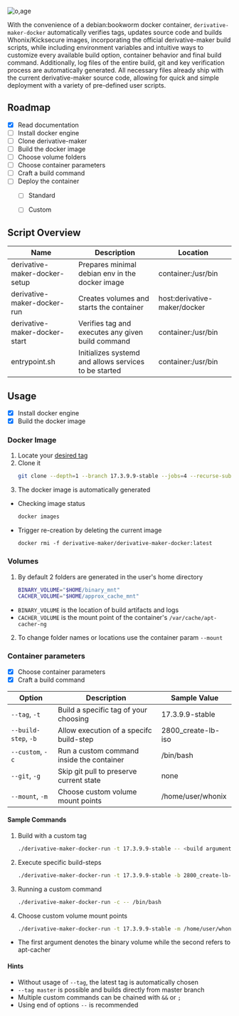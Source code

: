 ![o,age](https://i.postimg.cc/pdQFmfTj/prototypes.png)

With the convenience of a debian:bookworm docker container, `derivative-maker-docker` automatically verifies tags, updates source code and builds Whonix/Kicksecure images, incorporating the official derivative-maker build scripts, while including environment variables and intuitive ways to customize every available build option, container behavior and final build command. Additionally, log files of the entire build, git and key verification process are automatically generated. All necessary files already ship with the current derivative-maker source code, allowing for quick and simple deployment with a variety of pre-defined user scripts.

## Roadmap
- [x] Read documentation
- [ ] Install docker engine
- [ ] Clone derivative-maker
- [ ] Build the docker image
- [ ] Choose volume folders
- [ ] Choose container parameters
- [ ] Craft a build command
- [ ] Deploy the container
    - [ ] Standard
    - [ ] Custom


## Script Overview
|  Name                                             | Description              | Location                                                                 
| --------------------------------------------------| -------------------------|------------|
| derivative-maker-docker-setup | Prepares minimal debian env in the docker image | container:/usr/bin
| derivative-maker-docker-run| Creates volumes and starts the container | host:derivative-maker/docker
| derivative-maker-docker-start| Verifies tag and executes any given build command  | container:/usr/bin
| entrypoint.sh | Initializes systemd and allows services to be started | container:/usr/bin

## Usage
- [x] Install docker engine
- [x] Build the docker image
### Docker Image
1. Locate your [desired tag](https://github.com/Whonix/derivative-maker/tags)
2. Clone it
   ```sh
   git clone --depth=1 --branch 17.3.9.9-stable --jobs=4 --recurse-submodules --shallow-submodules https://github.com/Whonix/derivative-maker.git
   ```
3. The docker image is automatically generated
  + Checking image status
    ```sh
    docker images
    ```
  + Trigger re-creation by deleting the current image
    ```
    docker rmi -f derivative-maker/derivative-maker-docker:latest
    ```
### Volumes
1. By default 2 folders are generated in the user's home directory
   ```sh
   BINARY_VOLUME="$HOME/binary_mnt"
   CACHER_VOLUME="$HOME/approx_cache_mnt"
   ```
  + `BINARY_VOLUME` is the location of build artifacts and logs 
  + `CACHER_VOLUME` is the mount point of the container's `/var/cache/apt-cacher-ng`
2. To change folder names or locations use the container param `--mount`
### Container parameters
- [x] Choose container parameters
- [x] Craft a build command

|  Option     | Description              | Sample Value                                                                 
| ------------| -------------------------|------------|
| `--tag`, `-t` | Build a specific tag of your choosing | 17.3.9.9-stable
| `--build-step`, `-b` | Allow execution of a specifc build-step |2800_create-lb-iso
| `--custom`, `-c` | Run a custom command inside the container | /bin/bash
| `--git`, `-g`| Skip git pull to preserve current state  | none 
| `--mount`, `-m`| Choose custom volume mount points  | /home/user/whonix 
#### Sample Commands
1. Build with a custom tag
   ```sh
   ./derivative-maker-docker-run -t 17.3.9.9-stable -- <build arguments>
   ```
2. Execute specific build-steps
   ```sh
   ./derivative-maker-docker-run -t 17.3.9.9-stable -b 2800_create-lb-iso -- <build arguments>
   ```
3. Running a custom command
   ```sh
   ./derivative-maker-docker-run -c -- /bin/bash
   ```
4. Choose custom volume mount points
   ```sh
   ./derivative-maker-docker-run -t 17.3.9.9-stable -m /home/user/whonix /home/user/apt-cache -- <build arguments>
   ```
  + The first argument denotes the binary volume while the second refers to apt-cacher
#### Hints
* Without usage of `--tag`, the latest tag is automatically chosen
* `--tag master` is possible and builds directly from master branch
* Multiple custom commands can be chained with `&&` or `;`
* Using end of options `--` is recommended
